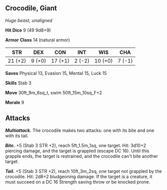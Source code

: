 ## Crocodile, Giant

*Huge beast, unaligned*

**Hit Dice** 9 (49 9d8+9)

**Armor Class** 14 (natural armor)

| STR     | DEX     | CON     | INT     | WIS     | CHA     |
|---------|---------|---------|---------|---------|---------|
| 21 (+2) |  9 (+0) | 17 (+1) |  2 (-2) | 10 (+0) |  7 (-1) |

**Saves** Physical 13, Evasion 15, Mental 15, Luck 15

**Skills** Stab 3

**Move** 30ft\_9m\_6sq\_t, swim 50ft\_15m\_10sq\_F+2

**Morale** 9

## Attacks

***Multiattack.*** The crocodile makes two attacks: one with its bite and one with its tail.

***Bite.*** +5 (Stab 3 STR +2), reach 5ft\_1.5m\_1sq, one target. Hit: 3d10+2 piercing damage, and the target is grappled (escape DC 16). Until this grapple ends, the target is restrained, and the crocodile can't bite another target.

***Tail.*** +5 (Stab 3 STR +2), reach 10ft\_3m\_2sq, one target not grappled by the crocodile. Hit: 2d8+2 bludgeoning damage. If the target is a creature, it must succeed on a DC 16 Strength saving throw or be knocked prone.

